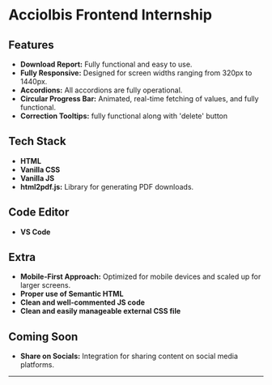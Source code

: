 # Acciolbis Frontend Internship 

## Features

- **Download Report:** Fully functional and easy to use.
- **Fully Responsive:** Designed for screen widths ranging from 320px to 1440px.
- **Accordions:** All accordions are fully operational.
- **Circular Progress Bar:** Animated, real-time fetching of values, and fully functional.
- **Correction Tooltips:** fully functional along with 'delete' button

## Tech Stack

- **HTML**
- **Vanilla CSS**
- **Vanilla JS**
- **html2pdf.js:** Library for generating PDF downloads.

## Code Editor

- **VS Code**

## Extra

- **Mobile-First Approach:** Optimized for mobile devices and scaled up for larger screens.
- **Proper use of Semantic HTML**
- **Clean and well-commented JS code**
- **Clean and easily manageable external CSS file**

## Coming Soon

- **Share on Socials:** Integration for sharing content on social media platforms.

---
